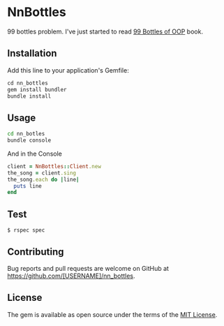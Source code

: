 # NnBottles

99 bottles problem. I've just started to read [99 Bottles of OOP](https://www.sandimetz.com/99bottles/) book.

## Installation

Add this line to your application's Gemfile:

```ruby
cd nn_bottles
gem install bundler
bundle install
```

## Usage

```bash
cd nn_botles
bundle console
```

And in the Console

```ruby
client = NnBottles::Client.new
the_song = client.sing
the_song.each do |line|
  puts line
end
```

## Test

    $ rspec spec

## Contributing

Bug reports and pull requests are welcome on GitHub at https://github.com/[USERNAME]/nn_bottles.

## License

The gem is available as open source under the terms of the [MIT License](http://opensource.org/licenses/MIT).
